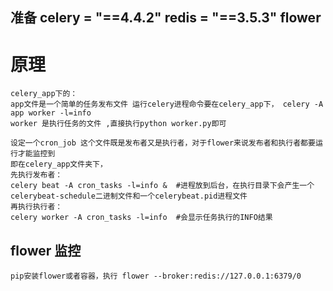 ## 准备 celery = "==4.4.2"  redis = "==3.5.3"   flower

# 原理
    celery_app下的：
    app文件是一个简单的任务发布文件 运行celery进程命令要在celery_app下， celery -A app worker -l=info
    worker 是执行任务的文件 ,直接执行python worker.py即可

    设定一个cron_job 这个文件既是发布者又是执行者，对于flower来说发布者和执行者都要运行才能监控到
    即在celery_app文件夹下，
    先执行发布者： 
    celery beat -A cron_tasks -l=info &  #进程放到后台，在执行目录下会产生一个celerybeat-schedule二进制文件和一个celerybeat.pid进程文件
    再执行执行者：
    celery worker -A cron_tasks -l=info  #会显示任务执行的INFO结果

## flower 监控
    pip安装flower或者容器，执行 flower --broker:redis://127.0.0.1:6379/0